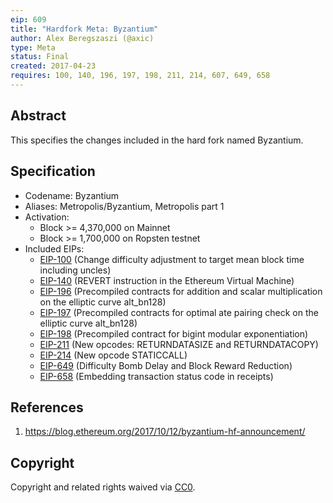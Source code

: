 ```yaml
---
eip: 609
title: "Hardfork Meta: Byzantium"
author: Alex Beregszaszi (@axic)
type: Meta
status: Final
created: 2017-04-23
requires: 100, 140, 196, 197, 198, 211, 214, 607, 649, 658
---
```


## Abstract

This specifies the changes included in the hard fork named Byzantium.

## Specification

- Codename: Byzantium
- Aliases: Metropolis/Byzantium, Metropolis part 1
- Activation:
  - Block >= 4,370,000 on Mainnet
  - Block >= 1,700,000 on Ropsten testnet
- Included EIPs:
  - [EIP-100](./eip-100.md) (Change difficulty adjustment to target mean block time including uncles)
  - [EIP-140](./eip-140.md) (REVERT instruction in the Ethereum Virtual Machine)
  - [EIP-196](./eip-196.md) (Precompiled contracts for addition and scalar multiplication on the elliptic curve alt_bn128)
  - [EIP-197](./eip-197.md) (Precompiled contracts for optimal ate pairing check on the elliptic curve alt_bn128)
  - [EIP-198](./eip-198.md) (Precompiled contract for bigint modular exponentiation)
  - [EIP-211](./eip-211.md) (New opcodes: RETURNDATASIZE and RETURNDATACOPY)
  - [EIP-214](./eip-214.md) (New opcode STATICCALL)
  - [EIP-649](./eip-649.md) (Difficulty Bomb Delay and Block Reward Reduction)
  - [EIP-658](./eip-658.md) (Embedding transaction status code in receipts)

## References

1. https://blog.ethereum.org/2017/10/12/byzantium-hf-announcement/

## Copyright

Copyright and related rights waived via [CC0](https://creativecommons.org/publicdomain/zero/1.0/).
